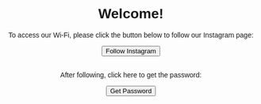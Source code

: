 <!DOCTYPE html>
<html>
<head>
  <title>Wi-Fi Access</title>
  <style>
    body {
      font-family: Arial, sans-serif;
      text-align: center;
      padding: 50px;
    }
  </style>
  <script>
    function redirectToInstagram() {
      window.location.href = "https://www.instagram.com/amar.aymane";
    }

    function showPassword(lazarhakim99.github.io/lazarhakim99.gethub.io/thankyou.html) {
      window.location.href = "lazarhakim99.github.io/lazarhakim99.gethub.io/thankyou.html"; // Replace with your actual thank you page URL
    }
  </script>
</head>
<body>
  <h1>Welcome!</h1>
  <p>To access our Wi-Fi, please click the button below to follow our Instagram page:</p>
  <button onclick="redirectToInstagram()">Follow Instagram</button>
  <br><br>
  <p>After following, click here to get the password:</p>
  <button onclick="showPassword()">Get Password</button>
</body>
</html>

